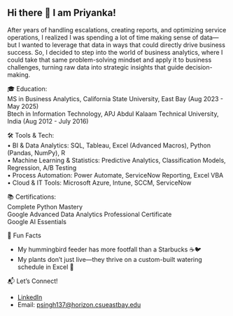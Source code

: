 ## Hi there 👋 I am Priyanka!

After years of handling escalations, creating reports, and optimizing service operations, I realized I was spending a lot of time making sense of data—but I wanted to leverage that data in ways that could directly drive business success. So, I decided to step into the world of business analytics, where I could take that same problem-solving mindset and apply it to business challenges, turning raw data into strategic insights that guide decision-making.  

🎓 Education:  
MS in Business Analytics, California State University, East Bay (Aug 2023 - May 2025)  
Btech in Information Technology, APJ Abdul Kalaam Technical University, India (Aug 2012 - July 2016)  

🛠️ Tools & Tech:  
•	BI & Data Analytics: SQL, Tableau, Excel (Advanced Macros), Python (Pandas, NumPy), R   
•	Machine Learning & Statistics: Predictive Analytics, Classification Models, Regression, A/B Testing  
•	Process Automation: Power Automate, ServiceNow Reporting, Excel VBA  
•	Cloud & IT Tools: Microsoft Azure, Intune, SCCM, ServiceNow  

📚 Certifications:  
Complete Python Mastery  
Google Advanced Data Analytics Professional Certificate  
Google AI Essentials  

🌱 Fun Facts  
- My hummingbird feeder has more footfall than a Starbucks ☕🐦
- My plants don’t just live—they thrive on a custom-built watering schedule in Excel 🌿  

📬 Let’s Connect!  

- [LinkedIn](https://www.linkedin.com/in/priyankasingh812/)  
- Email: psingh137@horizon.csueastbay.edu
